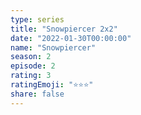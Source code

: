 ```yaml
--- 
type: series 
title: "Snowpiercer 2x2" 
date: "2022-01-30T00:00:00" 
name: "Snowpiercer" 
season: 2 
episode: 2 
rating: 3 
ratingEmoji: "⭐️⭐️⭐️" 
share: false 
---
```

